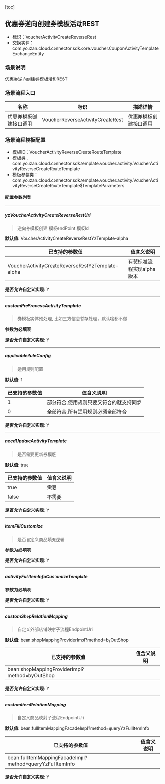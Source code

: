 [toc]

## 优惠券逆向创建券模板活动REST
- 标识：VoucherActivityCreateReverseRest
- 交换实体：com.youzan.cloud.connector.sdk.core.voucher.CouponActivityTemplateExchangeEntity
### 场景说明
优惠券逆向创建券模板活动REST
### 场景流程入口

名称 | 标识 | 描述详情
---|---|---
优惠券模板创建接口调用 | VoucherReverseActivityCreateRest | 优惠券模板创建接口调用

### 场景流程模板配置
- 模板ID：VoucherActivityReverseCreateRouteTemplate
- 模板类：com.youzan.cloud.connector.sdk.template.voucher.activity.VoucherActivityReverseCreateRouteTemplate
- 模板参数类：com.youzan.cloud.connector.sdk.template.voucher.activity.VoucherActivityReverseCreateRouteTemplate$TemplateParameters

#### 配置参数列表

---
##### yzVoucherActivityCreateReverseRestUri
> 逆向券模板创建 模板endPoint 模板Id

**默认值**: VoucherActivityCreateReverseRestYzTemplate-alpha

已支持的参数值 | 值含义说明
---|---
VoucherActivityCreateReverseRestYzTemplate-alpha | 有赞标准流程实现alpha版本

**是否允许自定义实现**: Y

---
##### customPreProcessActivityTemplate
> 券模板实体预处理, 比如三方信息暂存处理，默认啥都不做

**参数为必填项**


**是否允许自定义实现**: Y

---
##### applicableRuleConfig
> 适用规则配置

**默认值**: 1

已支持的参数值 | 值含义说明
---|---
1 | 部分符合,使用规则只要又符合的就支持同步
0 | 全部符合,所有适用规则必须全部符合

**是否允许自定义实现**: Y

---
##### needUpdateActivityTemplate
> 是否需要更新券模版

**默认值**: true

已支持的参数值 | 值含义说明
---|---
true | 需要
false | 不需要

**是否允许自定义实现**: Y

---
##### itemFillCustomize
> 是否自定义商品填充逻辑

**参数为必填项**


**是否允许自定义实现**: Y

---
##### activityFullItemInfoCustomizeTemplate
> 

**参数为必填项**


**是否允许自定义实现**: Y

---
##### customShopRelationMapping
> 自定义外部店铺映射子流程EndpointUri

**默认值**: bean:shopMappingProviderImpl?method=byOutShop

已支持的参数值 | 值含义说明
---|---
bean:shopMappingProviderImpl?method=byOutShop | 

**是否允许自定义实现**: Y

---
##### customItemRelationMapping
> 自定义商品映射子流程EndpointUri

**默认值**: bean:fullItemMappingFacadeImpl?method=queryYzFullItemInfo

已支持的参数值 | 值含义说明
---|---
bean:fullItemMappingFacadeImpl?method=queryYzFullItemInfo | 

**是否允许自定义实现**: Y


